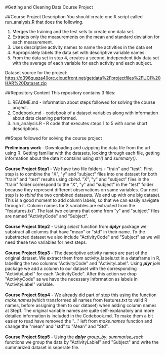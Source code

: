 #Getting and Cleaning Data Course Project

##Course Project Description
 You should create one R script called run_analysis.R that does the following. 

  1. Merges the training and the test sets to create one data set.
  2. Extracts only the measurements on the mean and standard deviation for each measurement. 
  3. Uses descriptive activity names to name the activities in the data set
  4. Appropriately labels the data set with descriptive variable names. 
  5. From the data set in step 4, creates a second, independent tidy data set with the average of each variable for each activity and each subject.
 
Dataset source for the project:<br>
https://d396qusza40orc.cloudfront.net/getdata%2Fprojectfiles%2FUCI%20HAR%20Dataset.zip 

##Repository Content
This repository contains 3 files:<br>
1. README.md - information about steps followed for solving the course project.<br>
2. Codebook.md - codebook of a dataset variables along with information about data cleaning performed. <br>
3. run_analysis.R - R code that executes steps 1 to 5 with some short descriptions.<br>

##Steps followed for solving the course project

<b>Preliminary work</b> - Downloading and uzipping the data file from the url using R. Getting familiar with the datasets, looking through each file, getting information about the data it contains using <i>str()</i> and <i>summary()</i>.<br><br>
<b>Course Project Step1</b> - We have two file folders - "train" and "test". First step is to combine the "X", "y" and "subject" files into one dataset for both "train" and "test" results using <i>cbind</i>. "X", "y" and "subject" files in the "train" folder correspond to the "X", "y" and "subject" in the "test" folder because they represent different observations on same variables. Our next step is to <i>rbind</i> the two combined datasets. We end up with one big dataset. This is a good moment to add column labels, so that we can easily navigate through it. Column names for X variables are extracted from the "feautures.txt". The last two columns that come from "y" and "subject" files are named "ActivityCode" and "Subject".<br><br>
<b>Course Project Step2</b> - Using <i>select</i> function from <i><b>dplyr</b></i> package we substract all columns that have "mean" or "std" in their name. To the substracted dataset we also include "ActivityCode" and "Subject" as we will need these two variables for next steps.<br><br>
<b>Course Project Step3</b> - The descriptive activity names are part of the original dataset. We extract them from activity_labels.txt in a dataframe in R, labelling the two columns "ActivityCode" and "ActivityLabel". Using <i><b>plyr</i></b> <i>join</i> package we add a column to our dataset with the corresponding "ActivityLabel" for each "ActivityCode". After this action we drop "ActivityCode" as we have the necessary information as labels in "ActivityLabel" variable. <br><br> 
<b>Course Project Step4</b> -  We already did part of step this using the function <i>make.names</i>(which transformed all names from features.txt to valid R names, before assigning them to our dataset) when adding column names at Step1. The original variable names are quite self-explanatory and more detailed information is included in the Codebook.md. To make them a bit easier to read have removed the "..." left from <i>make.names</i> function and change the "mean" and "std" to "Mean" and "Std". <br><br>
<b>Course Project Step5</b> - Using the <i><b>dplyr</i></b> <i>group_by</i>, <i>summarise_each</i> functions we group the data by "ActivityLablel" and "Subject" and write the summarized dataset in seperate file.


